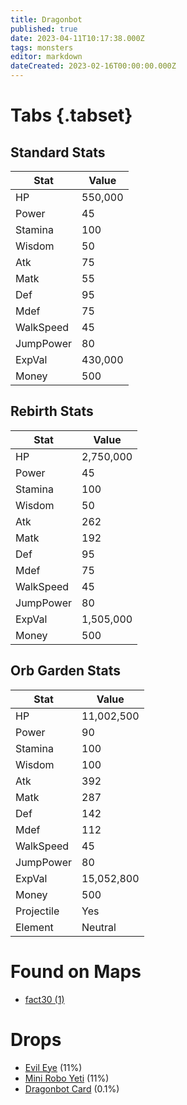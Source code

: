 ```yaml
---
title: Dragonbot
published: true
date: 2023-04-11T10:17:38.000Z
tags: monsters
editor: markdown
dateCreated: 2023-02-16T00:00:00.000Z
---
```


# Tabs {.tabset}

## Standard Stats

|Stat|Value|
|-|-|
|HP|550,000|
|Power|45|
|Stamina|100|
|Wisdom|50|
|Atk|75|
|Matk|55|
|Def|95|
|Mdef|75|
|WalkSpeed|45|
|JumpPower|80|
|ExpVal|430,000|
|Money|500|
## Rebirth Stats

|Stat|Value|
|-|-|
|HP|2,750,000|
|Power|45|
|Stamina|100|
|Wisdom|50|
|Atk|262|
|Matk|192|
|Def|95|
|Mdef|75|
|WalkSpeed|45|
|JumpPower|80|
|ExpVal|1,505,000|
|Money|500|
## Orb Garden Stats

|Stat|Value|
|-|-|
|HP|11,002,500|
|Power|90|
|Stamina|100|
|Wisdom|100|
|Atk|392|
|Matk|287|
|Def|142|
|Mdef|112|
|WalkSpeed|45|
|JumpPower|80|
|ExpVal|15,052,800|
|Money|500|
|Projectile|Yes|
|Element|Neutral|

# Found on Maps
 * [fact30 (1)](/maps/fact30)

# Drops
 * [Evil Eye](/items/evil-eye) (11%)
 * [Mini Robo Yeti](/items/mini-robo-yeti) (11%)
 * [Dragonbot Card](/items/dragonbot-card) (0.1%)
